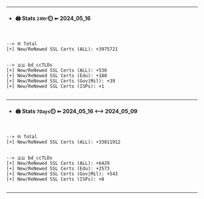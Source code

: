 

---
- #### 🖨️ **Stats** `24Hr`⏲️ ➼ 2024_05_16
```console


--> 🌐 Total
[+] New/ReNewed SSL Certs (ALL): +3975721


--> 🇧🇩 bd_ccTLDs
[+] New/ReNewed SSL Certs (ALL): +530
[+] New/ReNewed SSL Certs (Edu): +180
[+] New/ReNewed SSL Certs (Gov|Mil): +39
[+] New/ReNewed SSL Certs (ISPs): +1


```

---
- #### 🖨️ **Stats** `7Days`⏲️ ➼ 2024_05_16 <--> 2024_05_09
```console


--> 🌐 Total
[+] New/ReNewed SSL Certs (ALL): +33811912


--> 🇧🇩 bd_ccTLDs
[+] New/ReNewed SSL Certs (ALL): +6429
[+] New/ReNewed SSL Certs (Edu): +2573
[+] New/ReNewed SSL Certs (Gov|Mil): +543
[+] New/ReNewed SSL Certs (ISPs): +8


```

---

